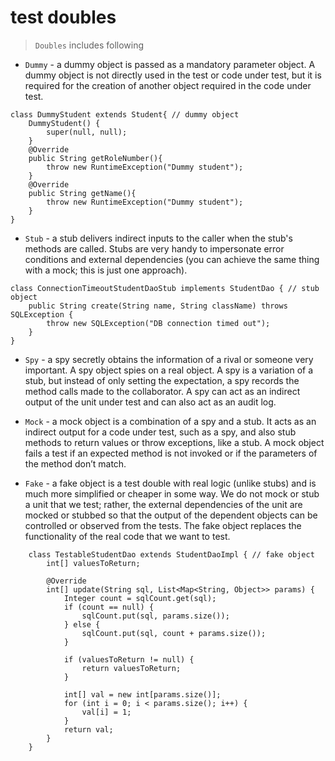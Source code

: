 # test doubles

> `Doubles` includes following

- `Dummy` - a dummy object is passed as a mandatory parameter object. A dummy object is not directly used in the test
or code under test, but it is required for the creation of another object required in the code under test.
```
class DummyStudent extends Student{ // dummy object
    DummyStudent() {
        super(null, null);
    }
    @Override
    public String getRoleNumber(){
        throw new RuntimeException("Dummy student");
    }
    @Override
    public String getName(){
        throw new RuntimeException("Dummy student");
    }
}
```

- `Stub` - a stub delivers indirect inputs to the caller when the stub's methods are called. Stubs are very handy to
impersonate error conditions and external dependencies (you can achieve the same thing with a mock; this is just one approach).
```
class ConnectionTimeoutStudentDaoStub implements StudentDao { // stub object
    public String create(String name, String className) throws SQLException {
        throw new SQLException("DB connection timed out");
    }
}
```

- `Spy` - a spy secretly obtains the information of a rival or someone very important. A spy object spies on a real
object. A spy is a variation of a stub, but instead of only setting the expectation, a spy records the method calls made
to the collaborator. A spy can act as an indirect output of the unit under test and can also act as an audit log.

- `Mock` - a mock object is a combination of a spy and a stub. It acts as an indirect output for a code under test, such
as a spy, and also stub methods to return values or throw exceptions, like a stub. A mock object fails a test if an
expected method is not invoked or if the parameters of the method don’t match.

- `Fake` - a fake object is a test double with real logic (unlike stubs) and is much more simplified or cheaper in some
way. We do not mock or stub a unit that we test; rather, the external dependencies of the unit are mocked or stubbed so
that the output of the dependent objects can be controlled or observed from the tests. The fake object replaces the
functionality of the real code that we want to test.
```
    class TestableStudentDao extends StudentDaoImpl { // fake object
        int[] valuesToReturn;

        @Override
        int[] update(String sql, List<Map<String, Object>> params) {
            Integer count = sqlCount.get(sql);
            if (count == null) {
                sqlCount.put(sql, params.size());
            } else {
                sqlCount.put(sql, count + params.size());
            }

            if (valuesToReturn != null) {
                return valuesToReturn;
            }

            int[] val = new int[params.size()];
            for (int i = 0; i < params.size(); i++) {
                val[i] = 1;
            }
            return val;
        }
    }
```
